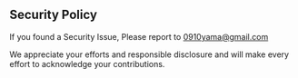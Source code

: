 ## Security Policy

If you found a Security Issue, Please report to 0910yama@gmail.com

We appreciate your efforts and responsible disclosure and will make every effort to acknowledge your contributions.
